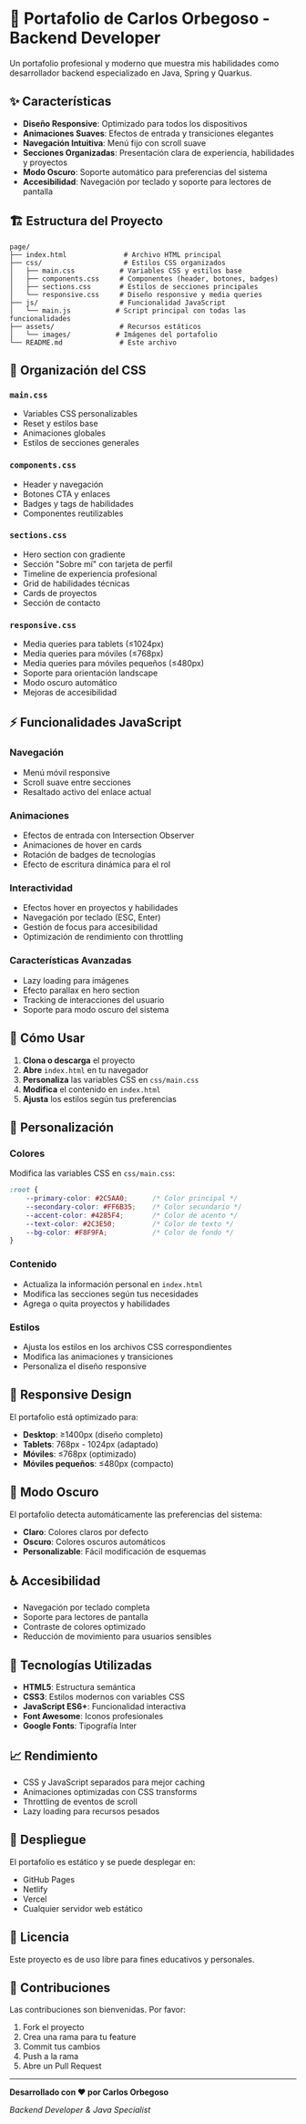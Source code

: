 # 🚀 Portafolio de Carlos Orbegoso - Backend Developer

Un portafolio profesional y moderno que muestra mis habilidades como desarrollador backend especializado en Java, Spring y Quarkus.

## ✨ Características

- **Diseño Responsive**: Optimizado para todos los dispositivos
- **Animaciones Suaves**: Efectos de entrada y transiciones elegantes
- **Navegación Intuitiva**: Menú fijo con scroll suave
- **Secciones Organizadas**: Presentación clara de experiencia, habilidades y proyectos
- **Modo Oscuro**: Soporte automático para preferencias del sistema
- **Accesibilidad**: Navegación por teclado y soporte para lectores de pantalla

## 🏗️ Estructura del Proyecto

```
page/
├── index.html              # Archivo HTML principal
├── css/                    # Estilos CSS organizados
│   ├── main.css           # Variables CSS y estilos base
│   ├── components.css     # Componentes (header, botones, badges)
│   ├── sections.css       # Estilos de secciones principales
│   └── responsive.css     # Diseño responsive y media queries
├── js/                    # Funcionalidad JavaScript
│   └── main.js           # Script principal con todas las funcionalidades
├── assets/                # Recursos estáticos
│   └── images/           # Imágenes del portafolio
└── README.md              # Este archivo
```

## 🎨 Organización del CSS

### `main.css`
- Variables CSS personalizables
- Reset y estilos base
- Animaciones globales
- Estilos de secciones generales

### `components.css`
- Header y navegación
- Botones CTA y enlaces
- Badges y tags de habilidades
- Componentes reutilizables

### `sections.css`
- Hero section con gradiente
- Sección "Sobre mí" con tarjeta de perfil
- Timeline de experiencia profesional
- Grid de habilidades técnicas
- Cards de proyectos
- Sección de contacto

### `responsive.css`
- Media queries para tablets (≤1024px)
- Media queries para móviles (≤768px)
- Media queries para móviles pequeños (≤480px)
- Soporte para orientación landscape
- Modo oscuro automático
- Mejoras de accesibilidad

## ⚡ Funcionalidades JavaScript

### Navegación
- Menú móvil responsive
- Scroll suave entre secciones
- Resaltado activo del enlace actual

### Animaciones
- Efectos de entrada con Intersection Observer
- Animaciones de hover en cards
- Rotación de badges de tecnologías
- Efecto de escritura dinámica para el rol

### Interactividad
- Efectos hover en proyectos y habilidades
- Navegación por teclado (ESC, Enter)
- Gestión de focus para accesibilidad
- Optimización de rendimiento con throttling

### Características Avanzadas
- Lazy loading para imágenes
- Efecto parallax en hero section
- Tracking de interacciones del usuario
- Soporte para modo oscuro del sistema

## 🚀 Cómo Usar

1. **Clona o descarga** el proyecto
2. **Abre** `index.html` en tu navegador
3. **Personaliza** las variables CSS en `css/main.css`
4. **Modifica** el contenido en `index.html`
5. **Ajusta** los estilos según tus preferencias

## 🎯 Personalización

### Colores
Modifica las variables CSS en `css/main.css`:

```css
:root {
    --primary-color: #2C5AA0;      /* Color principal */
    --secondary-color: #FF6B35;    /* Color secundario */
    --accent-color: #4285F4;       /* Color de acento */
    --text-color: #2C3E50;         /* Color de texto */
    --bg-color: #F8F9FA;           /* Color de fondo */
}
```

### Contenido
- Actualiza la información personal en `index.html`
- Modifica las secciones según tus necesidades
- Agrega o quita proyectos y habilidades

### Estilos
- Ajusta los estilos en los archivos CSS correspondientes
- Modifica las animaciones y transiciones
- Personaliza el diseño responsive

## 📱 Responsive Design

El portafolio está optimizado para:
- **Desktop**: ≥1400px (diseño completo)
- **Tablets**: 768px - 1024px (adaptado)
- **Móviles**: ≤768px (optimizado)
- **Móviles pequeños**: ≤480px (compacto)

## 🌙 Modo Oscuro

El portafolio detecta automáticamente las preferencias del sistema:
- **Claro**: Colores claros por defecto
- **Oscuro**: Colores oscuros automáticos
- **Personalizable**: Fácil modificación de esquemas

## ♿ Accesibilidad

- Navegación por teclado completa
- Soporte para lectores de pantalla
- Contraste de colores optimizado
- Reducción de movimiento para usuarios sensibles

## 🔧 Tecnologías Utilizadas

- **HTML5**: Estructura semántica
- **CSS3**: Estilos modernos con variables CSS
- **JavaScript ES6+**: Funcionalidad interactiva
- **Font Awesome**: Iconos profesionales
- **Google Fonts**: Tipografía Inter

## 📈 Rendimiento

- CSS y JavaScript separados para mejor caching
- Animaciones optimizadas con CSS transforms
- Throttling de eventos de scroll
- Lazy loading para recursos pesados

## 🚀 Despliegue

El portafolio es estático y se puede desplegar en:
- GitHub Pages
- Netlify
- Vercel
- Cualquier servidor web estático

## 📝 Licencia

Este proyecto es de uso libre para fines educativos y personales.

## 🤝 Contribuciones

Las contribuciones son bienvenidas. Por favor:
1. Fork el proyecto
2. Crea una rama para tu feature
3. Commit tus cambios
4. Push a la rama
5. Abre un Pull Request

---

**Desarrollado con ❤️ por Carlos Orbegoso**

*Backend Developer & Java Specialist*